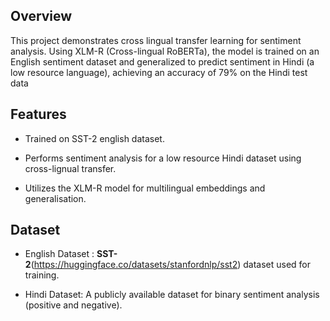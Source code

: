 
## Overview
This project demonstrates cross lingual transfer learning for sentiment analysis. Using XLM-R (Cross-lingual RoBERTa), the model is trained on an English sentiment dataset and generalized to predict sentiment in Hindi (a low resource language), achieving an accuracy of 79% on the Hindi test data
## Features
- Trained on SST-2 english dataset.

- Performs sentiment analysis for a low resource Hindi dataset using cross-lignual transfer.

- Utilizes the XLM-R model for multilingual embeddings and generalisation.
## Dataset
- English Dataset : **SST-2**(https://huggingface.co/datasets/stanfordnlp/sst2) dataset used for training.

- Hindi Dataset: A publicly available dataset for binary sentiment analysis (positive and negative).
